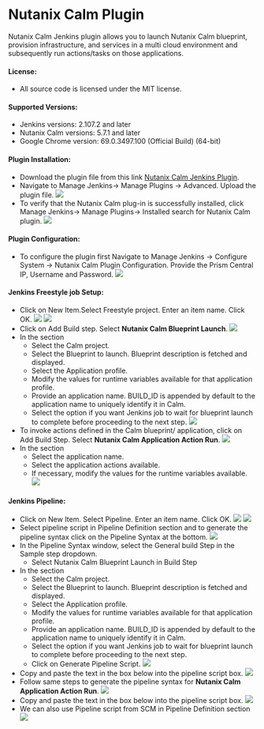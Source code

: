 # Nutanix Calm Plugin
Nutanix Calm Jenkins plugin allows you to launch Nutanix Calm blueprint, provision infrastructure, and services in a multi cloud environment and subsequently run actions/tasks on those applications.

#### License:
* All source code is licensed under the MIT license.

#### Supported Versions:
* Jenkins versions: 2.107.2 and later
* Nutanix Calm versions: 5.7.1 and later
* Google Chrome version:  69.0.3497.100 (Official Build) (64-bit)

#### Plugin Installation:
* Download the plugin file from this link [Nutanix Calm Jenkins Plugin](https://github.com/nutanix/Nutanix-Calm-Jenkins-Plugin/releases/download/v1.0/nutanix-calm.hpi).
* Navigate to Manage Jenkins→ Manage Plugins → Advanced.  Upload the plugin file.
  ![](Docs/screenshots/Upload_plugin.png)
* To verify that the Nutanix Calm plug-in is successfully installed, click Manage Jenkins→ Manage Plugins→ Installed search for Nutanix Calm plugin.
  ![](Docs/screenshots/Verify_plugin.png)

#### Plugin Configuration:
* To configure the plugin first Navigate to Manage Jenkins -> Configure System -> Nutanix Calm Plugin Configuration. Provide the Prism Central IP, Username and Password.
  ![](Docs/screenshots/Plugin_configuration.png)

#### Jenkins Freestyle job Setup:
* Click on New Item.Select Freestyle project. Enter an item name. Click OK.
  ![](Docs/screenshots/Click_on_newitem.png)
  ![](Docs/screenshots/Select_freestyle_project.png)
* Click on Add Build step. Select **Nutanix Calm Blueprint Launch**.
  ![](Docs/screenshots/Select_bp_launch_step.png)
* In the section
    * Select the Calm project.
    * Select the Blueprint to launch. Blueprint description is fetched and displayed.
    * Select the Application profile.
    * Modify the values for runtime variables available for that application profile.
    * Provide an application name. BUILD_ID is appended by default to the application name to uniquely identify it in Calm.
    * Select the option if you want Jenkins job to wait for blueprint launch to complete before proceeding to the next step.
      ![](Docs/screenshots/Enter_bp_launch_step.png)
* To invoke actions defined in the Calm blueprint/ application, click on Add Build Step. Select **Nutanix Calm Application Action Run**.
  ![](Docs/screenshots/Select_app_action_step.png)
* In the section
    * Select the application name.
    * Select the application actions available.
    * If necessary, modify the values for the runtime variables available.
      ![](Docs/screenshots/Enter_app_action_step.png)

#### Jenkins Pipeline:
* Click on New Item. Select Pipeline. Enter an item name. Click OK.
  ![](Docs/screenshots/Click_on_newitem.png)
  ![](Docs/screenshots/Select_pipeline.png)
* Select pipeline script in Pipeline Definition section and to generate the pipeline syntax click on the Pipeline Syntax at the bottom.
  ![](Docs/screenshots/Select_Pipeline_Script.png)
* In the Pipeline Syntax window, select the General build Step in the Sample step dropdown.
  * Select Nutanix Calm Blueprint Launch in Build Step
* In the section
    * Select the Calm project.
    * Select the Blueprint to launch. Blueprint description is fetched and displayed.
    * Select the Application profile.
    * Modify the values for runtime variables available for that application profile.
    * Provide an application name. BUILD_ID is appended by default to the application name to uniquely identify it in Calm.
    * Select the option if you want Jenkins job to wait for blueprint launch to complete before proceeding to the next step.
    * Click on Generate Pipeline Script.
      ![](Docs/screenshots/Pipeline_bp_launch.png)
* Copy and paste the text in the box below into the pipeline script box.
  ![](Docs/screenshots/Pipeline_bp_launch.png)
* Follow same steps to generate the pipeline syntax for **Nutanix Calm Application Action Run**.
  ![](Docs/screenshots/Copy_bp_launch_script.png)
* Copy and paste the text in the box below into the pipeline script box.
  ![](Docs/screenshots/Copy_App_Action_Script.png)
* We can also use Pipeline script from SCM in Pipeline Definition section
  ![](Docs/screenshots/Pipeline_scm.png)


